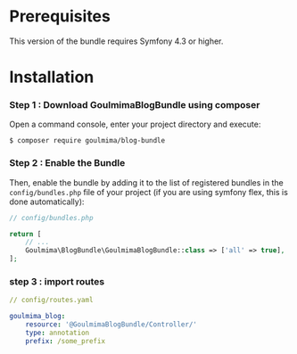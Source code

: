 Prerequisites
=============

This version of the bundle requires Symfony 4.3 or higher.

Installation
============
 
### Step 1 : Download GoulmimaBlogBundle using composer
 
Open a command console, enter your project directory and execute:
 
```console
$ composer require goulmima/blog-bundle
```

### Step 2 : Enable the Bundle
 
Then, enable the bundle by adding it to the list of registered bundles
in the `config/bundles.php` file of your project (if you are using symfony flex, this is done automatically):

```php
// config/bundles.php

return [
    // ...
    Goulmima\BlogBundle\GoulmimaBlogBundle::class => ['all' => true],
];
```

### step 3 : import routes

```yaml
// config/routes.yaml

goulmima_blog:
    resource: '@GoulmimaBlogBundle/Controller/'
    type: annotation
    prefix: /some_prefix 
```